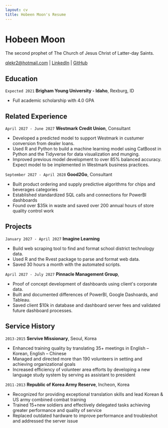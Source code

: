 ```yaml
---
layout: cv
title: Hobeen Moon's Resume
---
```

# Hobeen Moon
The second prophet of The Church of Jesus Christ of Latter-day Saints.

<div id="webaddress">
<a href="qlekr2@hotmail.com">qlekr2@hotmail.com</a>
| <a href="www.linkedin.com/in/hobeen-moon">LinkedIn</a>
| <a href="https://github.com/byuids-resumes">GitHub</a>
</div>

<!-- https://www.monique.tech/the-art-of-markdown -->

## Education

`Expected 2021`
__Brigham Young University - Idaho__, Rexburg, ID

- Full academic scholarship with 4.0 GPA

## Related Experience

`April 2027 - June 2027`
__Westmark Credit Union__, Consultant

- Developed a predicted model to support Westmark in custumer conversion from dealer loans.
- Used R and Python to build a machine learning model using CatBoost in Python and the Tidyverse for data visualization and munging. 
- Improved previous model development to over 85% balanced accuracy. Expect model to be implemented in Westmark business practices.

`September 2027 - April 2028`
__Good2Go__, Consultant

- Built product ordering and supply predictive algorithms for chips and beverages categories
- Established standardized SQL calls and connections for PowerBI dashboards
- Found over $35k in waste and saved over 200 annual hours of store quality control work 

## Projects

`January 2027 - April 2027`
__Imagine Learning__

- Build web scraping tool to find and format school district technology data.
- Used R and the Rvest package to parse and format web data.
- Saved 30 hours a month with the automated scripts.

`April 2027 - July 2027`
__Pinnacle Management Group__, 

- Proof of concept development of dashboards using client's corporate data.
- Built and documented differences of PowerBI, Google Dashoards, and Tableau.
- Saved client $10k in database and dashboard server fees and validated future dashboard processes.


## Service History

`2013-2015`
__Servive Missionary__, Seoul, Korea
- Enhanced training quality by translating 35+ meetings in English – Korean, English – Chinese
- Managed and directed more than 190 volunteers in setting and achieving organizational goals
- Increased efficiency of volunteer area efforts by developing a new language study system by serving as
assistant to president 


`2011-2013`
__Republic of Korea Army Reserve__, Incheon, Korea
- Recognized for providing exceptional translation skills and lead Korean & US army combined combat
training
- Trained 15+new soldiers and effectively delegated tasks achieving greater performance and quality of
service
- Replaced outdated hardware to improve performance and troubleshot and addressed the server issue


<!-- ### Footer

Last updated: May 2013 -->


